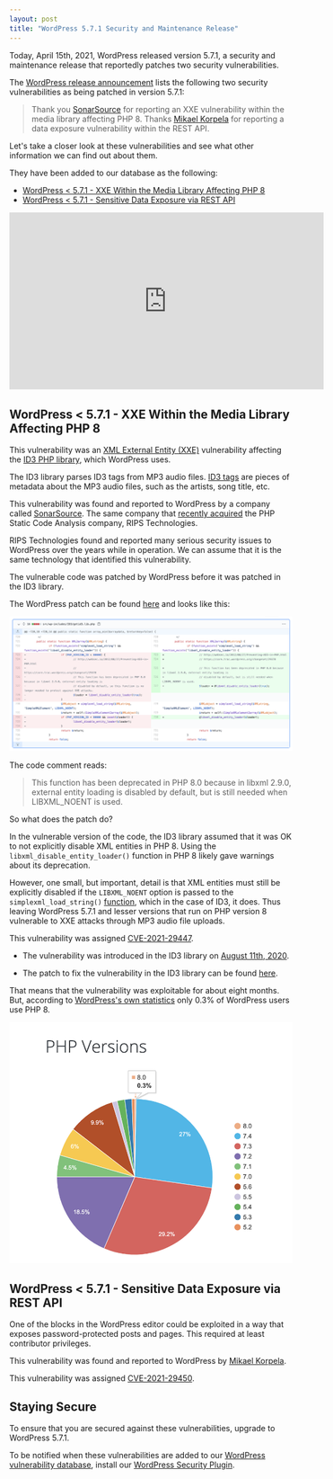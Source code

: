 ```yaml
---
layout: post
title: "WordPress 5.7.1 Security and Maintenance Release"
---
```


Today, April 15th, 2021, WordPress released version 5.7.1, a security and maintenance release that reportedly patches two security vulnerabilities.

The [WordPress release announcement](https://wordpress.org/news/2021/04/wordpress-5-7-1-security-and-maintenance-release/) lists the following two security vulnerabilities as being patched in version 5.7.1:

> Thank you [SonarSource](https://www.sonarsource.com/) for reporting an XXE vulnerability within the media library affecting PHP 8.
> Thanks [Mikael Korpela](https://mikaelkorpela.fi/) for reporting a data exposure vulnerability within the REST API.

Let's take a closer look at these vulnerabilities and see what other information we can find out about them.

They have been added to our database as the following:

- [WordPress < 5.7.1 - XXE Within the Media Library Affecting PHP 8](https://wpscan.com/vulnerability/cbbe6c17-b24e-4be4-8937-c78472a138b5)
- [WordPress < 5.7.1 - Sensitive Data Exposure via REST API](https://wpscan.com/vulnerability/6a3ec618-c79e-4b9c-9020-86b157458ac5)

<iframe width="560" height="315" src="https://www.youtube.com/embed/3NBxcmqCgt4" title="YouTube video player" frameborder="0" allow="accelerometer; autoplay; clipboard-write; encrypted-media; gyroscope; picture-in-picture" allowfullscreen></iframe>

## WordPress < 5.7.1 - XXE Within the Media Library Affecting PHP 8

This vulnerability was an [XML External Entity (XXE)](https://portswigger.net/web-security/xxe) vulnerability affecting the [ID3 PHP library](https://www.getid3.org/), which WordPress uses.

The ID3 library parses ID3 tags from MP3 audio files. [ID3 tags](https://en.wikipedia.org/wiki/ID3) are pieces of metadata about the MP3 audio files, such as the artists, song title, etc.

This vulnerability was found and reported to WordPress by a company called [SonarSource](https://www.sonarsource.com/). The same company that [recently acquired](https://blog.ripstech.com/2020/rips-acquired-by-sonarsource/) the PHP Static Code Analysis company, RIPS Technologies.

RIPS Technologies found and reported many serious security issues to WordPress over the years while in operation. We can assume that it is the same technology that identified this vulnerability.

The vulnerable code was patched by WordPress before it was patched in the ID3 library.

The WordPress patch can be found [here](https://github.com/WordPress/wordpress-develop/commit/60fa61de5b151f8a1f46165f9aec4984ebd2ad87#diff-c411d86e3f3cc24f0cea5d999fc976244be83051edb2f2ce517c21207222e868) and looks like this:

![WordPress 5.7.1 XXE Security vulnerability](/assets/posts/wordpress-571-security/id3-xxe-wordpress.png)

The code comment reads:

> This function has been deprecated in PHP 8.0 because in libxml 2.9.0, external entity loading is disabled by default, but is still needed when LIBXML_NOENT is used.

So what does the patch do?

In the vulnerable version of the code, the ID3 library assumed that it was OK to not explicitly disable XML entities in PHP 8. Using the `libxml_disable_entity_loader()` function in PHP 8 likely gave warnings about its deprecation.

However, one small, but important, detail is that XML entities must still be explicitly disabled if the `LIBXML_NOENT` option is passed to the `simplexml_load_string()` [function](https://www.php.net/manual/en/function.libxml-disable-entity-loader.php), which in the case of ID3, it does. Thus leaving WordPress 5.7.1 and lesser versions that run on PHP version 8 vulnerable to XXE attacks through MP3 audio file uploads.

This vulnerability was assigned [CVE-2021-29447](https://cve.mitre.org/cgi-bin/cvename.cgi?name=CVE-2021-29447).

- The vulnerability was introduced in the ID3 library on [August 11th, 2020](https://github.com/JamesHeinrich/getID3/pull/260).

- The patch to fix the vulnerability in the ID3 library can be found [here](https://github.com/JamesHeinrich/getID3/pull/308).

That means that the vulnerability was exploitable for about eight months. But, according to [WordPress's own statistics](https://wordpress.org/about/stats/) only 0.3% of WordPress users use PHP 8.

![WordPress 5.7.1 PHP 8 Statistics](/assets/posts/wordpress-571-security/wordpress-php-stats.png)

## WordPress < 5.7.1 - Sensitive Data Exposure via REST API

One of the blocks in the WordPress editor could be exploited in a way that exposes password-protected posts and pages. This required at least contributor privileges.

This vulnerability was found and reported to WordPress by [Mikael Korpela](https://mikaelkorpela.fi/).

This vulnerability was assigned [CVE-2021-29450](https://cve.mitre.org/cgi-bin/cvename.cgi?name=CVE-2021-29450).

## Staying Secure

To ensure that you are secured against these vulnerabilities, upgrade to WordPress 5.7.1.

To be notified when these vulnerabilities are added to our [WordPress vulnerability database](https://wpscan.com/), install our [WordPress Security Plugin](https://wordpress.org/plugins/wpscan/).
